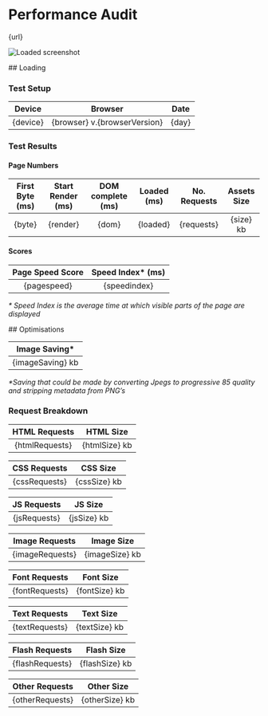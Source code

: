 # Performance Audit

{url}

![Loaded screenshot]( {screenshot} )


## Loading

### Test Setup
|Device | Browser | Date
|:------:|:-------:|:-----:|
|{device} | {browser} v.{browserVersion} | {day}

### Test Results

#### Page Numbers
|First Byte (ms) | Start Render (ms) | DOM complete (ms) | Loaded (ms) | No. Requests | Assets Size |
|:------:|:------:|:------:|:------:|:------:|:------:|
|{byte} | {render} | {dom} | {loaded} | {requests} | {size} kb |


#### Scores

| Page Speed Score | Speed Index* (ms) |
|:------:|:------:|
| {pagespeed} | {speedindex} |

_* Speed Index is the average time at which visible parts of the page are displayed_


## Optimisations

| Image Saving* |
|:------:|
| {imageSaving} kb |

_*Saving that could be made by converting Jpegs to progressive 85 quality and stripping metadata from PNG’s_

### Request Breakdown
| HTML Requests | HTML Size |
|:------:|:------:|
| {htmlRequests} | {htmlSize} kb |

| CSS Requests | CSS Size |
|:------:|:------:|
| {cssRequests} | {cssSize} kb |

| JS Requests | JS Size |
|:------:|:------:|
| {jsRequests} | {jsSize} kb |

| Image Requests | Image Size |
|:------:|:------:|
| {imageRequests} | {imageSize} kb |

| Font Requests | Font Size |
|:------:|:------:|
| {fontRequests} | {fontSize} kb |

| Text Requests | Text Size |
|:------:|:------:|
| {textRequests} | {textSize} kb |

| Flash Requests | Flash Size |
|:------:|:------:|
| {flashRequests} | {flashSize} kb |

| Other Requests | Other Size |
|:------:|:------:|
| {otherRequests} | {otherSize} kb |
